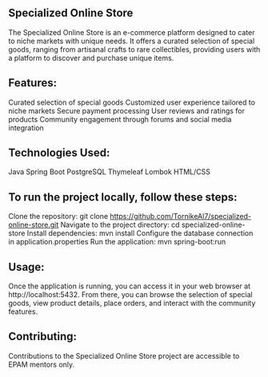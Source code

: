 Specialized Online Store
-------------------------
The Specialized Online Store is an e-commerce platform designed to cater to niche markets with unique needs. It offers a curated selection of special goods, ranging from artisanal crafts to rare collectibles, providing users with a platform to discover and purchase unique items.

Features:
-------------------
Curated selection of special goods Customized user experience tailored to niche markets Secure payment processing User reviews and ratings for products Community engagement through forums and social media integration

Technologies Used:
------------------
Java 
Spring Boot 
PostgreSQL 
Thymeleaf 
Lombok
HTML/CSS

To run the project locally, follow these steps:
------------------------------------------------
Clone the repository: git clone https://github.com/TornikeAl7/specialized-online-store.git Navigate to the project directory: cd specialized-online-store Install dependencies: mvn install Configure the database connection in application.properties Run the application: mvn spring-boot:run

Usage:
--------
Once the application is running, you can access it in your web browser at http://localhost:5432. From there, you can browse the selection of special goods, view product details, place orders, and interact with the community features.

Contributing:
-----------------
Contributions to the Specialized Online Store project are accessible to EPAM mentors only.
